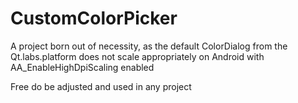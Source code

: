 # CustomColorPicker

A project born out of necessity, as the default ColorDialog from the Qt.labs.platform does not scale appropriately on Android with AA_EnableHighDpiScaling enabled

Free do be adjusted and used in any project
